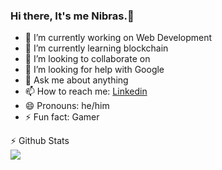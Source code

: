 ### Hi there, It's me Nibras.👋

- 🔭 I’m currently working on Web Development
- 🌱 I’m currently learning blockchain
- 👯 I’m looking to collaborate on 
- 🤔 I’m looking for help with Google
- 💬 Ask me about anything
- 📫 How to reach me: [Linkedin](https://www.linkedin.com/in/nibras-ahmed-9031b2201)
- 😄 Pronouns: he/him
- ⚡ Fun fact: Gamer


<detail>
  
  <summary> ⚡ Github Stats </summary>

  <img align="center" src="https://github-readme-stats-ahmednibras.vercel.app/api/pin/?username=ahmednibras&repo=github-readme-stats" />

</detail>
